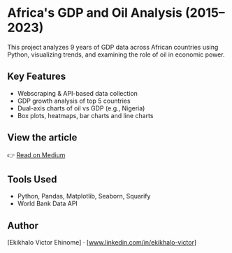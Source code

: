 # Africa's GDP and Oil Analysis (2015–2023)

This project analyzes 9 years of GDP data across African countries using Python, visualizing trends, and examining the role of oil in economic power.

## Key Features
- Webscraping & API-based data collection
- GDP growth analysis of top 5 countries
- Dual-axis charts of oil vs GDP (e.g., Nigeria)
- Box plots, heatmaps, bar charts and line charts

## View the article
👉 [Read on Medium]([https://medium.com/your-post-link](https://medium.com/@ehisvictor09/from-oil-to-opportunity-africas-economic-heavyweights-over-a-decade-aa87cf70da98))

## Tools Used
- Python, Pandas, Matplotlib, Seaborn, Squarify
- World Bank Data API

## Author
[Ekikhalo Victor Ehinome] · [www.linkedin.com/in/ekikhalo-victor]

